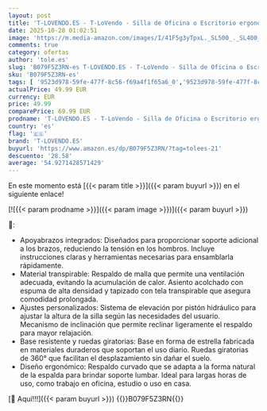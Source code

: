 ```yaml
---
layout: post
title: 'T-LOVENDO.ES - T-LoVendo - Silla de Oficina o Escritorio ergonómica con Soporte Lumbar y Respaldo de Malla Transpirable. Altura Regulable. Giratoria'
date: 2025-10-28 01:02:51
image: 'https://m.media-amazon.com/images/I/41F5g3yTpxL._SL500_._SL400_.jpg'
comments: true
category: ofertas
author: 'tole.es'
slug: 'B079F5Z3RN-es T-LOVENDO.ES - T-LoVendo - Silla de Oficina o Escritorio...'
sku: 'B079F5Z3RN-es'
tags: [ '9523d978-59fe-477f-8c56-f69a4f1f65a6_0','9523d978-59fe-477f-8c56-f69a4f1f65a6_1601','9523d978-59fe-477f-8c56-f69a4f1f65a6_5601','9523d978-59fe-477f-8c56-f69a4f1f65a6_5701','Arborist Merchandising Root','CML-Home','Furniture & Major Items','Hogar y cocina','Home all','Los favoritos de nuestros clientes: Hogar y cocina','Muebles de hogar','Muebles de oficina en casa','Paid Social - CML Furniture','Self Service','Sillas de escritorio de oficina','Sillas y sofás de oficina','Special Features Stores','de','oficina','silla','t-lovendo.es','🇪🇸', ]
actualPrice: 49.99 EUR
currency: EUR
price: 49.99
comparePrice: 69.99 EUR
prodname: 'T-LOVENDO.ES - T-LoVendo - Silla de Oficina o Escritorio ergonómica con Soporte Lumbar y Respaldo de Malla Transpirable. Altura Regulable. Giratoria'
country: 'es'
flag: '🇪🇸'
brand: 'T-LOVENDO.ES'
buyurl: 'https://www.amazon.es/dp/B079F5Z3RN/?tag=tolees-21'
descuento: '28.58'
average: '54.9271428571429'
---
```


En este momento está [{{< param title >}}]({{< param buyurl >}}) en el siguiente enlace!

[![{{< param prodname >}}]({{< param image >}})]({{< param buyurl >}})

🔎:

- Apoyabrazos integrados: Diseñados para proporcionar soporte adicional a los brazos, reduciendo la tensión en los hombros. Incluye instrucciones claras y herramientas necesarias para ensamblarla rápidamente.
- Material transpirable: Respaldo de malla que permite una ventilación adecuada, evitando la acumulación de calor. Asiento acolchado con espuma de alta densidad y tapizado con tela transpirable que asegura comodidad prolongada.
- Ajustes personalizados: Sistema de elevación por pistón hidráulico para ajustar la altura de la silla según las necesidades del usuario. Mecanismo de inclinación que permite reclinar ligeramente el respaldo para mayor relajación.
- Base resistente y ruedas giratorias: Base en forma de estrella fabricada en materiales duraderos que soportan el uso diario. Ruedas giratorias de 360° que facilitan el desplazamiento sin dañar el suelo.
- Diseño ergonómico: Respaldo curvado que se adapta a la forma natural de la espalda para brindar soporte lumbar. Ideal para largas horas de uso, como trabajo en oficina, estudio o uso en casa.

[🛒 Aquí!!!]({{< param buyurl >}})
{{<world>}}B079F5Z3RN{{</world>}}
